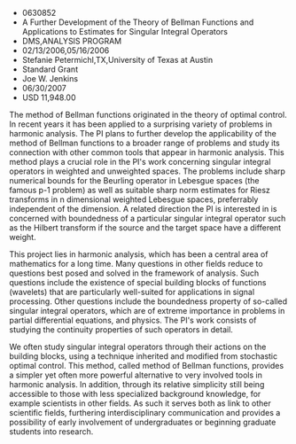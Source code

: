 
* 0630852
* A Further Development of the Theory of Bellman Functions and Applications to Estimates for Singular Integral Operators
* DMS,ANALYSIS PROGRAM
* 02/13/2006,05/16/2006
* Stefanie Petermichl,TX,University of Texas at Austin
* Standard Grant
* Joe W. Jenkins
* 06/30/2007
* USD 11,948.00

The method of Bellman functions originated in the theory of optimal control. In
recent years it has been applied to a surprising variety of problems in harmonic
analysis. The PI plans to further develop the applicability of the method of
Bellman functions to a broader range of problems and study its connection with
other common tools that appear in harmonic analysis. This method plays a crucial
role in the PI's work concerning singular integral operators in weighted and
unweighted spaces. The problems include sharp numerical bounds for the Beurling
operator in Lebesgue spaces (the famous p-1 problem) as well as suitable sharp
norm estimates for Riesz transforms in n dimensional weighted Lebesgue spaces,
preferrably independent of the dimension. A related direction the PI is
interested in is concerned with boundedness of a particular singular integral
operator such as the Hilbert transform if the source and the target space have a
different weight.

This project lies in harmonic analysis, which has been a central area of
mathematics for a long time. Many questions in other fields reduce to questions
best posed and solved in the framework of analysis. Such questions include the
existence of special building blocks of functions (wavelets) that are
particularly well-suited for applications in signal processing. Other questions
include the boundedness property of so-called singular integral operators, which
are of extreme importance in problems in partial differential equations, and
physics. The PI's work consists of studying the continuity properties of such
operators in detail.

We often study singular integral operators through their actions on the building
blocks, using a technique inherited and modified from stochastic optimal
control. This method, called method of Bellman functions, provides a simpler yet
often more powerful alternative to very involved tools in harmonic analysis. In
addition, through its relative simplicity still being accessible to those with
less specialized background knowledge, for example scientists in other fields.
As such it serves both as link to other scientific fields, furthering
interdisciplinary communication and provides a possibility of early involvement
of undergraduates or beginning graduate students into research.
